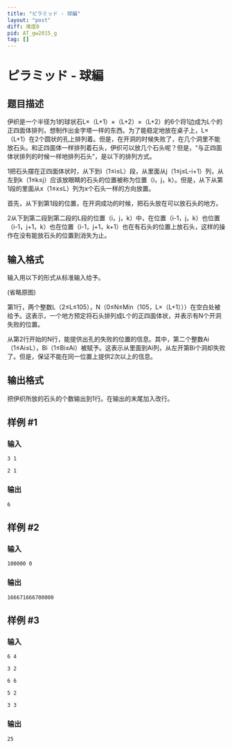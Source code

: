 ```yaml
---
title: "ピラミッド - 球編"
layout: "post"
diff: 难度0
pid: AT_gw2015_g
tag: []
---
```


# ピラミッド - 球編

## 题目描述

伊织是一个半径为1的球状石L×（L+1）×（L+2）×（L+2）的6个将1边成为L个的正四面体排列，想制作出金字塔一样的东西。为了能稳定地放在桌子上，L×（L+1）在2个圆状的孔上排列着。但是，在开洞的时候失败了，在几个洞里不能放石头。和正四面体一样排列着石头，伊织可以放几个石头呢？但是，“与正四面体状排列的时候一样地排列石头”，是以下的排列方式。

1把石头摆在正四面体状时，从下到i（1≤i≤L）段，从里面从j（1≤j≤L-i+1）列，从左到k（1≤k≤j）应该放眼睛的石头的位置被称为位置（i，j，k）。但是，从下从第1段的里面从x（1≤x≤L）列为x个石头一样的方向放置。
首先，从下到第1段的位置，在开洞成功的时候，把石头放在可以放石头的地方。

2从下到第二段到第二段的L段的位置（i，j，k）中，在位置（i-1，j，k）也位置（i-1，j+1，k）也在位置（i-1，j+1，k+1）也在有石头的位置上放石头，这样的操作在没有能放石头的位置到消失为止。

## 输入格式

输入用以下的形式从标准输入给予。
(省略原图)

第1行，两个整数L（2≤L≤105），N（0≤N≤Min（105，L×（L+1）））在空白处被给予。这表示，一个地方预定将石头排列成L个的正四面体状，并表示有N个开洞失败的位置。

从第2行开始的N行，能提供出孔的失败的位置的信息。其中，第二个整数Ai（1≤Ai≤L），Bi（1≤Bi≤Ai）被赋予。这表示从里面到Ai列，从左开第Bi个洞却失败了。但是，保证不能在同一位置上提供2次以上的信息。

## 输出格式

把伊织所放的石头的个数输出到1行。在输出的末尾加入改行。

## 样例 #1

### 输入

```
3 1
2 1
```

### 输出

```
6
```

## 样例 #2

### 输入

```
100000 0
```

### 输出

```
166671666700000
```

## 样例 #3

### 输入

```
6 4
3 2
6 6
5 2
3 3
```

### 输出

```
25
```

